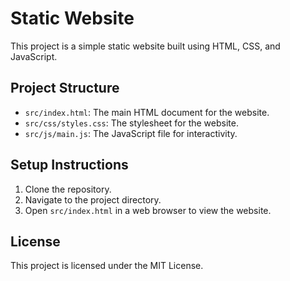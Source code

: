 # Static Website

This project is a simple static website built using HTML, CSS, and JavaScript.

## Project Structure

- `src/index.html`: The main HTML document for the website.
- `src/css/styles.css`: The stylesheet for the website.
- `src/js/main.js`: The JavaScript file for interactivity.

## Setup Instructions

1. Clone the repository.
2. Navigate to the project directory.
3. Open `src/index.html` in a web browser to view the website.

## License

This project is licensed under the MIT License.